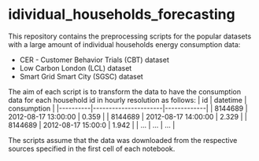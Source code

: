 # idividual_households_forecasting
This repository contains the preprocessing scripts for the popular datasets with a large amount of individual households energy consumption data:
- CER - Customer Behavior Trials (CBT) dataset
- Low Carbon London (LCL) dataset
- Smart Grid Smart City (SGSC) dataset

The aim of each script is to transform the data to have the consumption data for each household id in hourly resolution as follows:
|    id    |       datetime       | consumption |
|----------|----------------------|-------------|
| 8144689  | 2012-08-17 13:00:00  |    0.359    |
| 8144689  | 2012-08-17 14:00:00  |    2.329    |
| 8144689  | 2012-08-17 15:00:0   |    1.942    |
|   ...    |          ...         |     ...     |

The scripts assume that the data was downloaded from the respective sources specified in the first cell of each notebook. 

